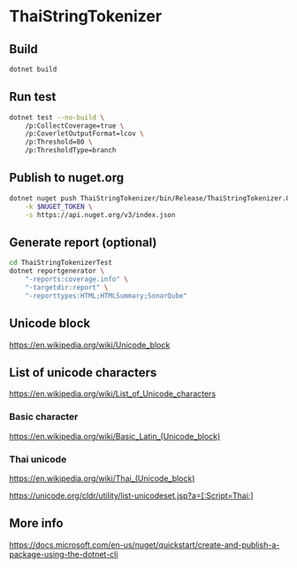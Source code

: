 # ThaiStringTokenizer

## Build

```sh
dotnet build
```

## Run test

```sh
dotnet test --no-build \
    /p:CollectCoverage=true \
    /p:CoverletOutputFormat=lcov \
    /p:Threshold=80 \
    /p:ThresholdType=branch
```

## Publish to nuget.org

```sh
dotnet nuget push ThaiStringTokenizer/bin/Release/ThaiStringTokenizer.0.6.1.nupkg \
    -k $NUGET_TOKEN \
    -s https://api.nuget.org/v3/index.json
```

## Generate report (optional)

```sh
cd ThaiStringTokenizerTest
dotnet reportgenerator \
    "-reports:coverage.info" \
    "-targetdir:report" \
    "-reporttypes:HTML;HTMLSummary;SonarQube"
```

## Unicode block

<https://en.wikipedia.org/wiki/Unicode_block>

## List of unicode characters

<https://en.wikipedia.org/wiki/List_of_Unicode_characters>

### Basic character

<https://en.wikipedia.org/wiki/Basic_Latin_(Unicode_block)>

### Thai unicode

<https://en.wikipedia.org/wiki/Thai_(Unicode_block)>

<https://unicode.org/cldr/utility/list-unicodeset.jsp?a=[:Script=Thai:]>

## More info

<https://docs.microsoft.com/en-us/nuget/quickstart/create-and-publish-a-package-using-the-dotnet-cli>
